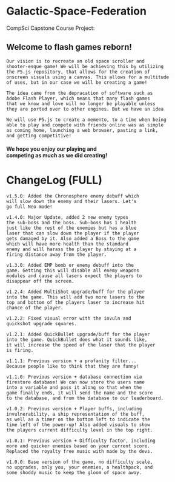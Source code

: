 # Galactic-Space-Federation
CompSci Capstone Course Project:

<h2>Welcome to flash games reborn!</h2>

    Our vision is to recreate an old space scroller and
    shooter-esque game! We will be achieving this by utilizing
    the P5.js repository, that allows for the creation of
    onscreen visuals using a canvas. This allows for a multitude
    of uses, but in our case we will be creating a game!

    The idea came from the depracation of software such as
    Adobe Flash Player, which means that many flash games
    that we know and love will no longer be playable unless
    they are ported over to other engines. But we have an idea

    We will use P5.js to create a memento, to a time when being
    able to play and compete with friends online was as simple
    as coming home, launching a web browser, pasting a link,
    and getting competitive!

<h4>We hope you enjoy our playing and<br>competing as much as we did creating!</h4>

# ChangeLog (FULL)
    v1.5.0: Added the Chronosphere enemy debuff which
    will slow down the enemy and their lasers. Let's
    go full Neo mode!

    v1.4.0: Major Update, added 2 new enemy types
    the sub-boss and the boss. Sub-boss has 1 health
    just like the rest of the enemies but has a blue
    laser that can slow down the player if the player
    gets damaged by it. Also added a Boss to the game
    which will have more health than the standard
    enemy and will harass the player by staying at a
    firing distance away from the player.

    v1.3.0: Added EMP bomb or enemy debuff into the
    game. Getting this will disable all enemy weapons
    modules and cause all lasers expect the players to
    disappear off the screen.

    v1.2.4: Added MultiShot upgrade/buff for the player
    into the game. This will add two more lasers to the
    top and bottom of the players laser to increase hit
    chance of the player.

    v1.2.2: Fixed visual error with the invuln and
    quickshot upgrade squares.

    v1.2.1: Added QuickBullet upgrade/buff for the player
    into the game. QuickBullet does what it sounds like,
    it will increase the speed of the laser that the player
    is firing.

    v1.1.1: Previous version + a profanity filter...
    Because people like to think that they are funny!

    v1.1.0: Previous version + database connection via
    firestore database! We can now store the users name
    into a variable and pass it along so that when the
    game finally ends, it will send the name and the score
    to the database, and from the database to our leaderboard.

    v1.0.2: Previous version + Player buffs, including
    invulnerability, a ship representation of the buff,
    as well as a timer on the bottom left to indicate the
    time left of the power-up! Also added visuals to show
    the players current difficulty level in the top right.

    v1.0.1: Previous version + Difficulty factor, including
    more and quicker enemies based on your current score.
    Replaced the royalty free music with made by the devs.

    v1.0.0: Base version of the game, no difficulty scale,
    no upgrades, only you, your enemies, a healthpack, and
    some shoddy music to keep the gloom of space away.
